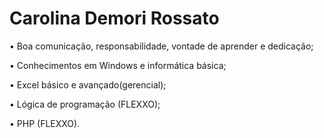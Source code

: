 <!DOCTYPE html>
<html lang="pt-br">
<head>
    <meta charset="UTF-8">
    <meta name="viewport" content="width=device-width, initial-scale=1.0">
    <title>Perfil GitHub - Carolina Demori Rossato</title>
</head>
<body>
    <div class="container">
        <h1>Carolina Demori Rossato</h1>
        <p>• Boa comunicação, responsabilidade, vontade de aprender e dedicação;</p>
        <p>• Conhecimentos em Windows e informática básica;</p>
        <p>• Excel básico e avançado(gerencial);</p>
        <p>• Lógica de programação (FLEXXO);</p>
        <p>• PHP (FLEXXO).</p>
    </div>
</body>
</html>
</html>
